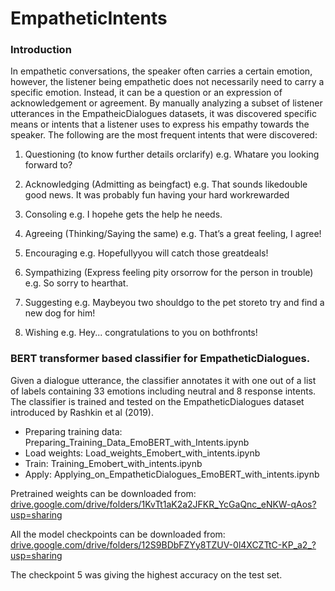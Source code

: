 # EmpatheticIntents

### Introduction

In empathetic conversations, the speaker often carries a certain emotion, however, the listener being empathetic does not necessarily need to carry a specific emotion. Instead, it can be a question or an expression of acknowledgement or agreement. By manually analyzing a subset of listener utterances in the EmpatheicDialogues datasets, it was discovered specific means or intents that a listener uses to express his empathy towards the speaker. The following are the most frequent intents that were discovered:

1.  Questioning (to know further details orclarify) e.g. Whatare you looking forward to?

2.    Acknowledging  (Admitting  as  beingfact) e.g. That  sounds likedouble  good  news.   It was  probably fun having  your  hard  workrewarded

3. Consoling e.g. I hopehe gets the help he needs.

4. Agreeing (Thinking/Saying the same) e.g. That’s a great feeling, I agree!

5. Encouraging e.g. Hopefullyyou  will  catch  those  greatdeals!

6.  Sympathizing (Express feeling pity orsorrow for the person in trouble) e.g. So sorry to hearthat.

7. Suggesting e.g. Maybeyou two shouldgo to the pet storeto try and find a new dog for him!

8. Wishing e.g. Hey... congratulations to you on bothfronts!

### BERT transformer based classifier for EmpatheticDialogues.

Given a dialogue utterance, the classifier annotates it with one out of a list of labels containing 33 emotions including neutral and 8 response intents. The classifier is trained and tested on the EmpatheticDialogues dataset introduced by Rashkin et al (2019).  

- Preparing training data: Preparing_Training_Data_EmoBERT_with_Intents.ipynb
- Load weights: Load_weights_Emobert_with_intents.ipynb
- Train: Training_Emobert_with_intents.ipynb
- Apply: Applying_on_EmpatheticDialogues_EmoBERT_with_intents.ipynb 

Pretrained weights can be downloaded from: [drive.google.com/drive/folders/1KvTt1aK2a2JFKR_YcGaQnc_eNKW-qAos?usp=sharing](https://drive.google.com/drive/folders/1KvTt1aK2a2JFKR_YcGaQnc_eNKW-qAos?usp=sharing)

All the model checkpoints can be downloaded from: [drive.google.com/drive/folders/12S9BDbFZYy8TZUV-0l4XCZTtC-KP_a2_?usp=sharing](https://drive.google.com/drive/folders/12S9BDbFZYy8TZUV-0l4XCZTtC-KP_a2_?usp=sharing)

The checkpoint 5 was giving the highest accuracy on the test set. 
